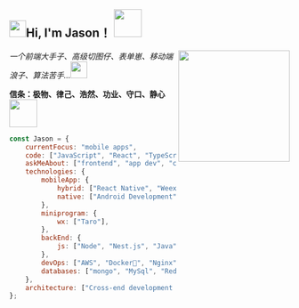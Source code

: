 <h2><img src="https://emojis.slackmojis.com/emojis/images/1531849430/4246/blob-sunglasses.gif?1531849430" width="30"/>Hi, I'm Jason！
<img src="https://media.giphy.com/media/12oufCB0MyZ1Go/giphy.gif" width="50"></h2>
<img align='right' src="https://media.giphy.com/media/M9gbBd9nbDrOTu1Mqx/giphy.gif" width="200">
<p><em>一个前端大手子、高级切图仔、表单崽、移动端浪子、算法苦手…</em><img src="https://media.giphy.com/media/WUlplcMpOCEmTGBtBW/giphy.gif" width="30"></p>
<p><b>信条：极物、律己、浩然、功业、守口、静心</b><img src="https://media.giphy.com/media/VgCDAzcKvsR6OM0uWg/giphy.gif" width="50"></p>



```javascript
const Jason = {
    currentFocus: "mobile apps",
    code: ["JavaScript", "React", "TypeScript", "Vue"],
    askMeAbout: ["frontend", "app dev", "cook"],
    technologies: {
        mobileApp: {
            hybrid: ["React Native", "Weex", "Flutter"],
            native: ["Android Development", "Swift UI"],
        },
        miniprogram: {
            wx: ["Taro"],
        },
        backEnd: {
            js: ["Node", "Nest.js", "Java"],
        },
        devOps: ["AWS", "Docker🐳", "Nginx"],
        databases: ["mongo", "MySql", "Redis"],
    },
    architecture: ["Cross-end development framework", "Progressive web applications", "Single page applications"],
};
```

